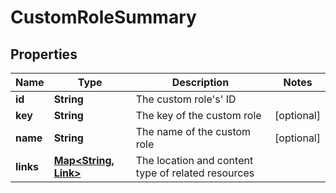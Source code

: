 

# CustomRoleSummary


## Properties

| Name | Type | Description | Notes |
|------------ | ------------- | ------------- | -------------|
|**id** | **String** | The custom role&#39;s&#39; ID |  |
|**key** | **String** | The key of the custom role |  [optional] |
|**name** | **String** | The name of the custom role |  [optional] |
|**links** | [**Map&lt;String, Link&gt;**](Link.md) | The location and content type of related resources |  |



